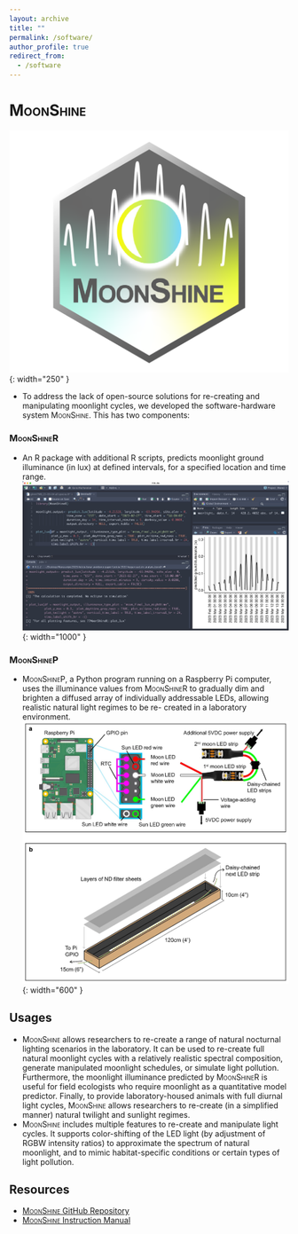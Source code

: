 ```yaml
---
layout: archive
title: ""
permalink: /software/
author_profile: true
redirect_from:
  - /software
---
```


# <span style="font-variant:small-caps;">MoonShine</span>
![moonshine](../images/moonshine_logo.png "moonshine"){: width="250" }
- To address the lack of open-source solutions for re-creating and manipulating moonlight cycles, we developed the software-hardware system <span style="font-variant:small-caps;">MoonShine</span>. This has two components:

### <span style="font-variant:small-caps;">MoonShineR</span>
- An R package with additional R scripts, predicts moonlight ground illuminance (in lux) at defined intervals, for a specified location and time range.
![moonshine](../images/moonshineR_example.jpg "moonshine"){: width="1000" }
### <span style="font-variant:small-caps;">MoonShineP</span>
- <span style="font-variant:small-caps;">MoonShineP</span>, a Python program running on a Raspberry Pi computer, uses the illuminance values from <span style="font-variant:small-caps;">MoonShineR</span> to gradually dim and brighten a diffused array of individually addressable LEDs, allowing realistic natural light regimes to be re- created in a laboratory environment.
![moonshine](../images/moonshineP_diagram.jpg "moonshine"){: width="600" }
## Usages
- <span style="font-variant:small-caps;">MoonShine</span> allows researchers to re-create a range of natural nocturnal lighting scenarios in the laboratory. It can be used to re-create full natural moonlight cycles with a relatively realistic spectral composition, generate manipulated moonlight schedules, or simulate light pollution. Furthermore, the moonlight illuminance predicted by <span style="font-variant:small-caps;">MoonShineR</span> is useful for field ecologists who require moonlight as a quantitative model predictor. Finally, to provide laboratory-housed animals with full diurnal light cycles, <span style="font-variant:small-caps;">MoonShine</span> allows researchers to re-create (in a simplified manner) natural twilight and sunlight regimes.
- <span style="font-variant:small-caps;">MoonShine</span> includes multiple features to re-create and manipulate light cycles. It supports color-shifting of the LED light (by adjustment of RGBW intensity ratios) to approximate the spectrum of natural moonlight, and to mimic habitat-specific conditions or certain types of light pollution.

## Resources
- [<span style="font-variant:small-caps;">MoonShine</span> GitHub Repository](https://github.com/Crampton-Lab/MoonShine)
- [<span style="font-variant:small-caps;">MoonShine</span> Instruction Manual](https://lokpoon.github.io/MoonShine_manual/overview.html)
